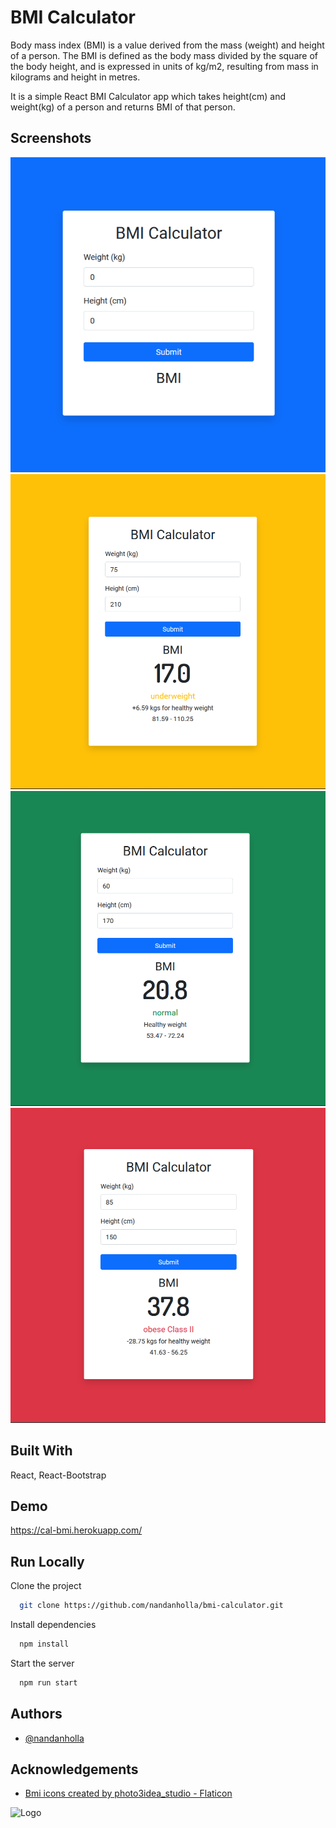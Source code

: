 
# BMI Calculator

Body mass index (BMI) is a value derived from the mass (weight) and height of a person. The BMI is defined as the body mass divided by the square of the body height, and is expressed in units of kg/m2, resulting from mass in kilograms and height in metres.

It is a simple React BMI Calculator app which takes height(cm) and weight(kg) of a person and returns BMI of that person.
## Screenshots

![App Screenshot - Home screen](./src/assets/bmi.png)
![App Screenshot - Underweight screen](./src/assets/bmi-1.png)
![App Screenshot - Normal screen](./src/assets/bmi-2.png)
![App Screenshot - Overweight screen](./src/assets/bmi-3.png)

## Built With

React, React-Bootstrap
## Demo

https://cal-bmi.herokuapp.com/
## Run Locally

Clone the project

```bash
  git clone https://github.com/nandanholla/bmi-calculator.git
```

Install dependencies

```bash
  npm install
```

Start the server

```bash
  npm run start
```


## Authors

- [@nandanholla](https://www.github.com/nandanholla)


## Acknowledgements

 - [Bmi icons created by photo3idea_studio - Flaticon](https://www.flaticon.com/free-icons/bmi)
 
![Logo](https://cdn-icons-png.flaticon.com/512/4349/4349072.png)
